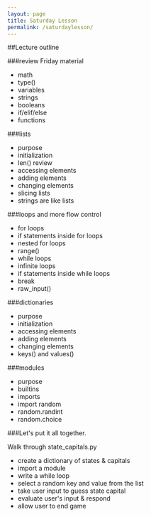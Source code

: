 ```yaml
---
layout: page
title: Saturday Lesson
permalink: /saturdaylesson/
---
```


##Lecture outline

###review Friday material
* math
* type()
* variables
* strings
* booleans
* if/elif/else
* functions

###lists
* purpose
* initialization
* len() review
* accessing elements
* adding elements
* changing elements
* slicing lists
* strings are like lists

###loops and more flow control
* for loops
* if statements inside for loops
* nested for loops
* range()
* while loops
* infinite loops
* if statements inside while loops
* break
* raw_input()

###dictionaries
* purpose
* initialization
* accessing elements
* adding elements
* changing elements
* keys() and values()

###modules
* purpose
* builtins
* imports
* import random
* random.randint
* random.choice

###Let's put it all together.

Walk through state_capitals.py

* create a dictionary of states & capitals 
* import a module
* write a while loop 
* select a random key and value from the list
* take user input to guess state capital
* evaluate user's input & respond
* allow user to end game